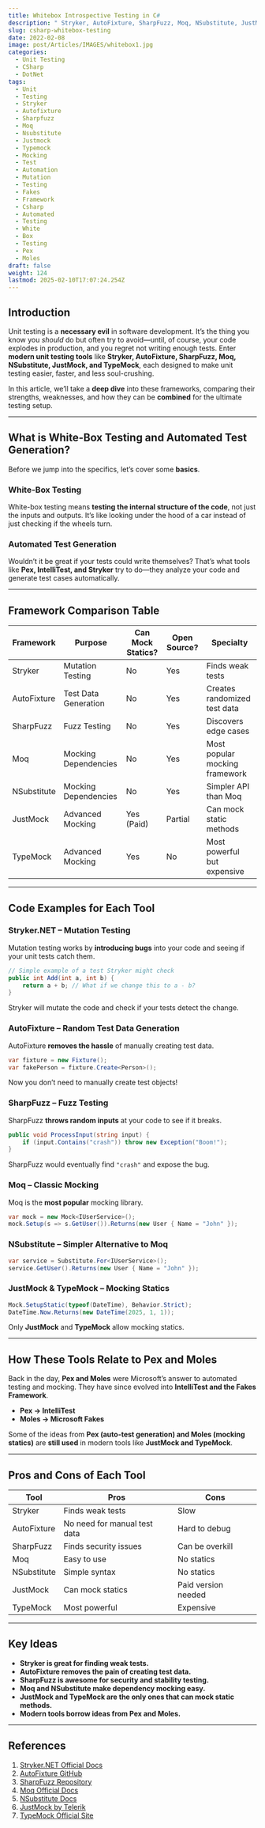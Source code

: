 ```yaml
---
title: Whitebox Introspective Testing in C#
description: " Stryker, AutoFixture, SharpFuzz, Moq, NSubstitute, JustMock, and TypeMock  compared"
slug: csharp-whitebox-testing
date: 2022-02-08
image: post/Articles/IMAGES/whitebox1.jpg
categories:
  - Unit Testing
  - CSharp
  - DotNet
tags:
  - Unit
  - Testing
  - Stryker
  - Autofixture
  - Sharpfuzz
  - Moq
  - Nsubstitute
  - Justmock
  - Typemock
  - Mocking
  - Test
  - Automation
  - Mutation
  - Testing
  - Fakes
  - Framework
  - Csharp
  - Automated
  - Testing
  - White
  - Box
  - Testing
  - Pex
  - Moles
draft: false
weight: 124
lastmod: 2025-02-10T17:07:24.254Z
---
```

<!--

# History and In-Depth Comparison with Code Examples of Stryker, AutoFixture, SharpFuzz, Moq, NSubstitute, JustMock, and TypeMock for More Effective Unit Testing
-->

## Introduction

Unit testing is a **necessary evil** in software development. It’s the thing you know you *should* do but often try to avoid—until, of course, your code explodes in production, and you regret not writing enough tests. Enter **modern unit testing tools** like **Stryker, AutoFixture, SharpFuzz, Moq, NSubstitute, JustMock, and TypeMock**, each designed to make unit testing easier, faster, and less soul-crushing.

In this article, we’ll take a **deep dive** into these frameworks, comparing their strengths, weaknesses, and how they can be **combined** for the ultimate testing setup.

***

## What is White-Box Testing and Automated Test Generation?

Before we jump into the specifics, let’s cover some **basics**.

### **White-Box Testing**

White-box testing means **testing the internal structure of the code**, not just the inputs and outputs. It’s like looking under the hood of a car instead of just checking if the wheels turn.

### **Automated Test Generation**

Wouldn’t it be great if your tests could write themselves? That’s what tools like **Pex, IntelliTest, and Stryker** try to do—they analyze your code and generate test cases automatically.

***

## Framework Comparison Table

| Framework   | Purpose              | Can Mock Statics? | Open Source? | Specialty                      |
| ----------- | -------------------- | ----------------- | ------------ | ------------------------------ |
| Stryker     | Mutation Testing     | No                | Yes          | Finds weak tests               |
| AutoFixture | Test Data Generation | No                | Yes          | Creates randomized test data   |
| SharpFuzz   | Fuzz Testing         | No                | Yes          | Discovers edge cases           |
| Moq         | Mocking Dependencies | No                | Yes          | Most popular mocking framework |
| NSubstitute | Mocking Dependencies | No                | Yes          | Simpler API than Moq           |
| JustMock    | Advanced Mocking     | Yes (Paid)        | Partial      | Can mock static methods        |
| TypeMock    | Advanced Mocking     | Yes               | No           | Most powerful but expensive    |

***

## Code Examples for Each Tool

### **Stryker.NET – Mutation Testing**

Mutation testing works by **introducing bugs** into your code and seeing if your unit tests catch them.

```csharp
// Simple example of a test Stryker might check
public int Add(int a, int b) {
    return a + b; // What if we change this to a - b?
}
```

Stryker will mutate the code and check if your tests detect the change.

### **AutoFixture – Random Test Data Generation**

AutoFixture **removes the hassle** of manually creating test data.

```csharp
var fixture = new Fixture();
var fakePerson = fixture.Create<Person>();
```

Now you don’t need to manually create test objects!

### **SharpFuzz – Fuzz Testing**

SharpFuzz **throws random inputs** at your code to see if it breaks.

```csharp
public void ProcessInput(string input) {
    if (input.Contains("crash")) throw new Exception("Boom!");
}
```

SharpFuzz would eventually find `"crash"` and expose the bug.

### **Moq – Classic Mocking**

Moq is the **most popular** mocking library.

```csharp
var mock = new Mock<IUserService>();
mock.Setup(s => s.GetUser()).Returns(new User { Name = "John" });
```

### **NSubstitute – Simpler Alternative to Moq**

```csharp
var service = Substitute.For<IUserService>();
service.GetUser().Returns(new User { Name = "John" });
```

### **JustMock & TypeMock – Mocking Statics**

```csharp
Mock.SetupStatic(typeof(DateTime), Behavior.Strict);
DateTime.Now.Returns(new DateTime(2025, 1, 1));
```

Only **JustMock** and **TypeMock** allow mocking statics.

***

## How These Tools Relate to Pex and Moles

Back in the day, **Pex and Moles** were Microsoft’s answer to automated testing and mocking. They have since evolved into **IntelliTest and the Fakes Framework**.

* **Pex → IntelliTest**
* **Moles → Microsoft Fakes**

Some of the ideas from **Pex (auto-test generation) and Moles (mocking statics)** are **still used** in modern tools like **JustMock and TypeMock**.

***

## Pros and Cons of Each Tool

| Tool        | Pros                         | Cons                |
| ----------- | ---------------------------- | ------------------- |
| Stryker     | Finds weak tests             | Slow                |
| AutoFixture | No need for manual test data | Hard to debug       |
| SharpFuzz   | Finds security issues        | Can be overkill     |
| Moq         | Easy to use                  | No statics          |
| NSubstitute | Simple syntax                | No statics          |
| JustMock    | Can mock statics             | Paid version needed |
| TypeMock    | Most powerful                | Expensive           |

***

## Key Ideas

* **Stryker is great for finding weak tests.**
* **AutoFixture removes the pain of creating test data.**
* **SharpFuzz is awesome for security and stability testing.**
* **Moq and NSubstitute make dependency mocking easy.**
* **JustMock and TypeMock are the only ones that can mock static methods.**
* **Modern tools borrow ideas from Pex and Moles.**

***

## References

1. [Stryker.NET Official Docs](https://stryker-mutator.io/)
2. [AutoFixture GitHub](https://github.com/AutoFixture/AutoFixture)
3. [SharpFuzz Repository](https://github.com/Metalnem/sharpfuzz)
4. [Moq Official Docs](https://github.com/moq/moq4)
5. [NSubstitute Docs](https://nsubstitute.github.io/)
6. [JustMock by Telerik](https://www.telerik.com/products/mocking.aspx)
7. [TypeMock Official Site](https://www.typemock.com/)
